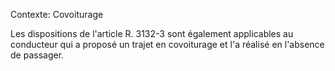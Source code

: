 Contexte: Covoiturage

Les dispositions de l'article R. 3132-3 sont également applicables au conducteur qui a proposé un trajet en covoiturage et l'a réalisé en l'absence de passager.